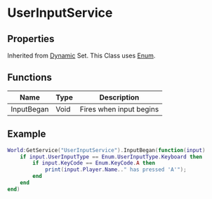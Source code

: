 # UserInputService

## Properties

Inherited from [Dynamic](https://docs.brickverse.co/bricklua-lua-references-manual/dymanic) Set. This Class uses [Enum](https://docs.brickverse.co/bricklua-lua-references-manual/classes/enum).

## Functions

| Name       | Type | Description             |
| ---------- | ---- | ----------------------- |
| InputBegan | Void | Fires when input begins |

## Example

```lua
World:GetService("UserInputService").InputBegan(function(input)
    if input.UserInputType == Enum.UserInputType.Keyboard then
        if input.KeyCode == Enum.KeyCode.A then
            print(input.Player.Name.." has pressed 'A'");
        end
    end
end)
```

